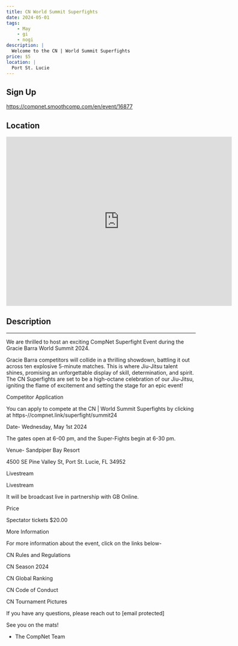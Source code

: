 ```yaml
---
title: CN World Summit Superfights
date: 2024-05-01
tags:
    - May
    - gi 
    - nogi 
description: |
  Welcome to the CN | World Summit Superfights
price: $5
location: |
  Port St. Lucie
---
```

## Sign Up
https://compnet.smoothcomp.com/en/event/16877

## Location
<iframe src="https://www.google.com/maps/embed?pb=!1m18!1m12!1m3!1d12345.6789!2d-80.3136505!3d27.2448934!2m3!1f0!2f0!3f0!3m2!1i1024!2i768!4f13.1!3m3!1m2!1s0x0%3A0x0!2z27.2448934!5e0!3m2!1sen!2sus!4v1234567890" width="600" height="450" style="border:0;" allowfullscreen="" loading="lazy"></iframe>

## Description
_______________________________________________________________________________________________


We are thrilled to host an exciting CompNet Superfight Event during the Gracie Barra World Summit 2024.


Gracie Barra competitors will collide in a thrilling showdown, battling it out across ten explosive 5-minute matches. This is where Jiu-Jitsu talent shines, promising an unforgettable display of skill, determination, and spirit. The CN Superfights are set to be a high-octane celebration of our Jiu-Jitsu, igniting the flame of excitement and setting the stage for an epic event!


Competitor Application


You can apply to compete at the CN | World Summit Superfights by clicking at https-//compnet.link/superfight/summit24


Date- Wednesday, May 1st 2024


The gates open at 6-00 pm, and the Super-Fights begin at 6-30 pm. 


Venue- Sandpiper Bay Resort


4500 SE Pine Valley St, Port St. Lucie, FL 34952


Livestream


Livestream


It will be broadcast live in partnership with GB Online.


Price


Spectator tickets $20.00


More Information


For more information about the event, click on the links below-



CN Rules and Regulations


CN Season 2024


CN Global Ranking


CN Code of Conduct


CN Tournament Pictures



If you have any questions, please reach out to [email protected]


See you on the mats!


- The CompNet Team